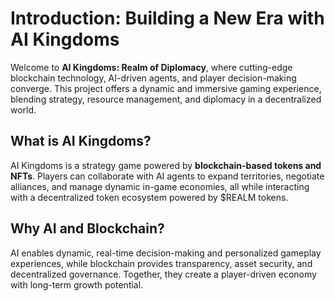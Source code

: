 # Introduction: Building a New Era with AI Kingdoms

Welcome to **AI Kingdoms: Realm of Diplomacy**, where cutting-edge blockchain technology, AI-driven agents, and player decision-making converge. This project offers a dynamic and immersive gaming experience, blending strategy, resource management, and diplomacy in a decentralized world.

## What is AI Kingdoms?

AI Kingdoms is a strategy game powered by **blockchain-based tokens and NFTs**. Players can collaborate with AI agents to expand territories, negotiate alliances, and manage dynamic in-game economies, all while interacting with a decentralized token ecosystem powered by $REALM tokens.

## Why AI and Blockchain?

AI enables dynamic, real-time decision-making and personalized gameplay experiences, while blockchain provides transparency, asset security, and decentralized governance. Together, they create a player-driven economy with long-term growth potential.
